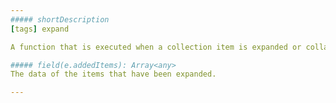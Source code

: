 ```yaml
---
##### shortDescription
[tags] expand

A function that is executed when a collection item is expanded or collapsed.

##### field(e.addedItems): Array<any>
The data of the items that have been expanded.

---
```


<!-- import * from 'api-reference\10 UI Components\CollectionWidget\1 Configuration\onSelectionChanged.md' -->
